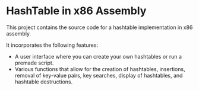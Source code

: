 # HashTable in x86 Assembly
This project contains the source code for a hashtable implementation in x86 assembly.

It incorporates the following features:
- A user interface where you can create your own hashtables or run a premade script.
- Various functions that allow for the creation of hashtables, insertions, removal of key-value pairs, key searches, display of hashtables, and hashtable destructions.
